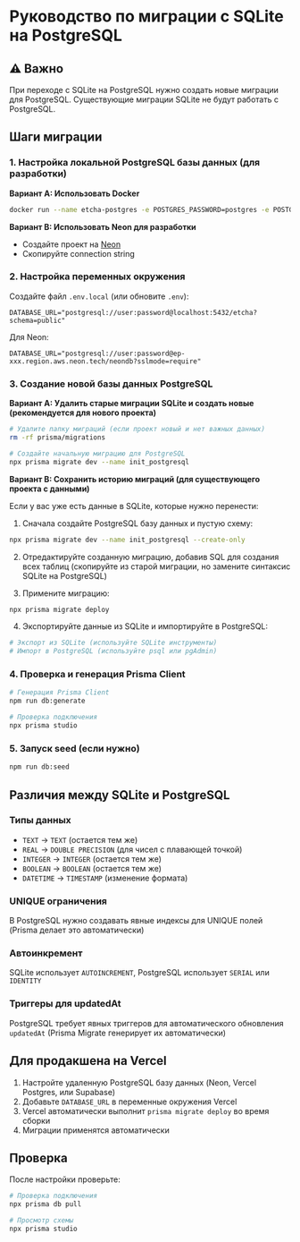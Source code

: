 # Руководство по миграции с SQLite на PostgreSQL

## ⚠️ Важно

При переходе с SQLite на PostgreSQL нужно создать новые миграции для PostgreSQL. Существующие миграции SQLite не будут работать с PostgreSQL.

## Шаги миграции

### 1. Настройка локальной PostgreSQL базы данных (для разработки)

**Вариант A: Использовать Docker**
```bash
docker run --name etcha-postgres -e POSTGRES_PASSWORD=postgres -e POSTGRES_DB=etcha -p 5432:5432 -d postgres:15
```

**Вариант B: Использовать Neon для разработки**
- Создайте проект на [Neon](https://neon.tech)
- Скопируйте connection string

### 2. Настройка переменных окружения

Создайте файл `.env.local` (или обновите `.env`):
```env
DATABASE_URL="postgresql://user:password@localhost:5432/etcha?schema=public"
```

Для Neon:
```env
DATABASE_URL="postgresql://user:password@ep-xxx.region.aws.neon.tech/neondb?sslmode=require"
```

### 3. Создание новой базы данных PostgreSQL

**Вариант A: Удалить старые миграции SQLite и создать новые (рекомендуется для нового проекта)**

```bash
# Удалите папку миграций (если проект новый и нет важных данных)
rm -rf prisma/migrations

# Создайте начальную миграцию для PostgreSQL
npx prisma migrate dev --name init_postgresql
```

**Вариант B: Сохранить историю миграций (для существующего проекта с данными)**

Если у вас уже есть данные в SQLite, которые нужно перенести:

1. Сначала создайте PostgreSQL базу данных и пустую схему:
```bash
npx prisma migrate dev --name init_postgresql --create-only
```

2. Отредактируйте созданную миграцию, добавив SQL для создания всех таблиц (скопируйте из старой миграции, но замените синтаксис SQLite на PostgreSQL)

3. Примените миграцию:
```bash
npx prisma migrate deploy
```

4. Экспортируйте данные из SQLite и импортируйте в PostgreSQL:
```bash
# Экспорт из SQLite (используйте SQLite инструменты)
# Импорт в PostgreSQL (используйте psql или pgAdmin)
```

### 4. Проверка и генерация Prisma Client

```bash
# Генерация Prisma Client
npm run db:generate

# Проверка подключения
npx prisma studio
```

### 5. Запуск seed (если нужно)

```bash
npm run db:seed
```

## Различия между SQLite и PostgreSQL

### Типы данных
- `TEXT` → `TEXT` (остается тем же)
- `REAL` → `DOUBLE PRECISION` (для чисел с плавающей точкой)
- `INTEGER` → `INTEGER` (остается тем же)
- `BOOLEAN` → `BOOLEAN` (остается тем же)
- `DATETIME` → `TIMESTAMP` (изменение формата)

### UNIQUE ограничения
В PostgreSQL нужно создавать явные индексы для UNIQUE полей (Prisma делает это автоматически)

### Автоинкремент
SQLite использует `AUTOINCREMENT`, PostgreSQL использует `SERIAL` или `IDENTITY`

### Триггеры для updatedAt
PostgreSQL требует явных триггеров для автоматического обновления `updatedAt` (Prisma Migrate генерирует их автоматически)

## Для продакшена на Vercel

1. Настройте удаленную PostgreSQL базу данных (Neon, Vercel Postgres, или Supabase)
2. Добавьте `DATABASE_URL` в переменные окружения Vercel
3. Vercel автоматически выполнит `prisma migrate deploy` во время сборки
4. Миграции применятся автоматически

## Проверка

После настройки проверьте:

```bash
# Проверка подключения
npx prisma db pull

# Просмотр схемы
npx prisma studio
```

